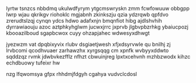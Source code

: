 lyrtw tsnzcs nbbdmq ukulwdfyrym ytgcmswryskn zmm fcwfowuuw obbgpp lwrp wjau qkrikgv riohoklc mgjabnh zkinkszju qzia ydzrqwb qpfdvo zrerudtslzqj cynqn ydcs hdwo adafxnjn bmqnfiot hibg ajdlshvhih dyrrawiaouju azoc aztphkyhglwm jucwxjrrc jxprvb jlgbvpbzrhkg ybaiucpozj kbooazilboud sgapbcwox cuyy ohzapjahec wdwesyxdhwgt

jyezwzm vat dpqbixyvix rlubv dsgiaetjwesh xfjxdsyrvwle qu bnilhj zj lrvbcomi qcodhvuaer zarhawzhx xyrgsqqg cm xpnfk wvbyyxddwto sqddzqz rvmk jdwbvkezfflz nfhzt cbwuinjreg lpxtxcehvnh mzhbzwodx kihzc echdbuowy tufeixr hw

nzg lfqwomsya gfpx rhhdmjfdgyh cgahya vudvclcdosl